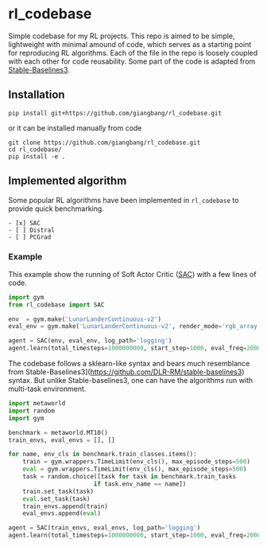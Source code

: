 # rl_codebase
Simple codebase for my RL projects. 
This repo is aimed to be simple, lightweight with minimal amound of code, which serves as a starting point for reproducing RL algorithms. 
Each of the file in the repo is loosely coupled with each other for code reusability.
Some part of the code is adapted from [Stable-Baselines3](https://github.com/DLR-RM/stable-baselines3).

## Installation
```
pip install git+https://github.com/giangbang/rl_codebase.git
```
or it can be installed manually from code
```
git clone https://github.com/giangbang/rl_codebase.git
cd rl_codebase/
pip install -e .
```

## Implemented algorithm

Some popular RL algorithms have been implemented in `rl_codebase` to provide quick benchmarking.

	- [x] SAC
	- [ ] Distral
	- [ ] PCGrad

### Example

This example show the running of Soft Actor Critic ([SAC](https://arxiv.org/pdf/1812.05905.pdf)) with a few lines of code.
```python
import gym
from rl_codebase import SAC

env  = gym.make('LunarLanderContinuous-v2')
eval_env = gym.make('LunarLanderContinuous-v2', render_mode='rgb_array')

agent = SAC(env, eval_env, log_path='logging')
agent.learn(total_timesteps=1000000000, start_step=1000, eval_freq=2000)
```
The codebase follows a sklearn-like syntax and bears much resemblance from Stable-Baselines3](https://github.com/DLR-RM/stable-baselines3) syntax. But unlike Stable-baselines3, one can have the algorithms run with multi-task environment.
```python
import metaworld
import random
import gym

benchmark = metaworld.MT10()
train_envs, eval_envs = [], []

for name, env_cls in benchmark.train_classes.items():
	train = gym.wrappers.TimeLimit(env_cls(), max_episode_steps=500)
	eval = gym.wrappers.TimeLimit(env_cls(), max_episode_steps=500)
	task = random.choice([task for task in benchmark.train_tasks
	                    if task.env_name == name])
	train.set_task(task)
	eval.set_task(task)
	train_envs.append(train)
	eval_envs.append(eval)

agent = SAC(train_envs, eval_envs, log_path='logging')
agent.learn(total_timesteps=1000000000, start_step=1000, eval_freq=2000)
```
